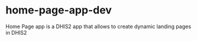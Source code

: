 # home-page-app-dev
Home Page app is a DHIS2 app that allows to create dynamic landing pages in DHIS2
